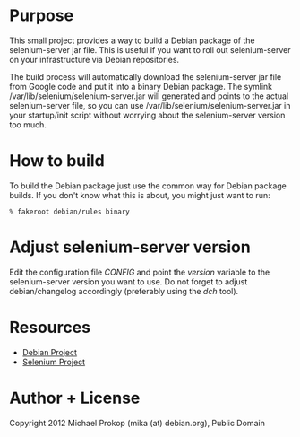 # Purpose

This small project provides a way to build a Debian package of the
selenium-server jar file. This is useful if you want to roll out
selenium-server on your infrastructure via Debian repositories.

The build process will automatically download the selenium-server jar
file from Google code and put it into a binary Debian package. The
symlink /var/lib/selenium/selenium-server.jar will generated and
points to the actual selenium-server file, so you can use
/var/lib/selenium/selenium-server.jar in your startup/init script
without worrying about the selenium-server version too much.

# How to build

To build the Debian package just use the common way for Debian package
builds. If you don't know what this is about, you might just want to
run:

    % fakeroot debian/rules binary

# Adjust selenium-server version

Edit the configuration file _CONFIG_ and point the _version_ variable
to the selenium-server version you want to use. Do not forget to
adjust debian/changelog accordingly (preferably using the _dch_ tool).

# Resources

* [Debian Project](http://debian.org/)
* [Selenium Project](http://seleniumhq.org/)

# Author + License

Copyright 2012 Michael Prokop (mika (at) debian.org), Public Domain
